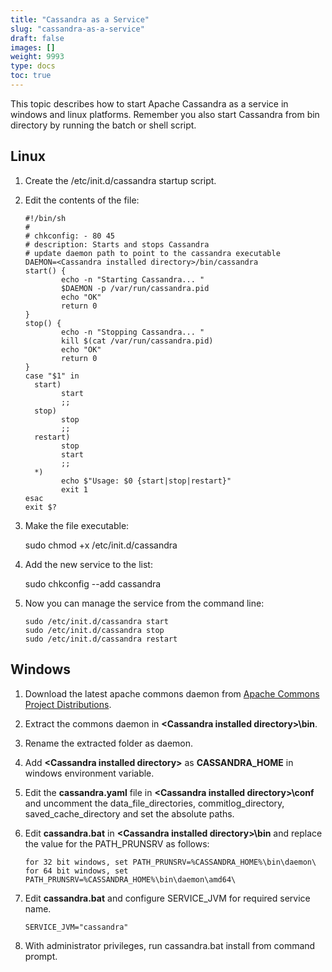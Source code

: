 ```yaml
---
title: "Cassandra as a Service"
slug: "cassandra-as-a-service"
draft: false
images: []
weight: 9993
type: docs
toc: true
---
```


This topic describes how to start Apache Cassandra as a service in windows and linux platforms. Remember you also start Cassandra from bin directory by running the batch or shell script.

## Linux

 1. Create the /etc/init.d/cassandra startup script.
 2. Edit the contents of the file:

        #!/bin/sh
        #
        # chkconfig: - 80 45
        # description: Starts and stops Cassandra
        # update daemon path to point to the cassandra executable
        DAEMON=<Cassandra installed directory>/bin/cassandra
        start() {
                echo -n "Starting Cassandra... "
                $DAEMON -p /var/run/cassandra.pid
                echo "OK"
                return 0
        }
        stop() {
                echo -n "Stopping Cassandra... "
                kill $(cat /var/run/cassandra.pid)
                echo "OK"
                return 0
        }
        case "$1" in
          start)
                start
                ;;
          stop)
                stop
                ;;
          restart)
                stop
                start
                ;;
          *)
                echo $"Usage: $0 {start|stop|restart}"
                exit 1
        esac
        exit $?

 3. Make the file executable:

    sudo chmod +x /etc/init.d/cassandra

 4. Add the new service to the list:

    sudo chkconfig --add cassandra

 5. Now you can manage the service from the command line:

        sudo /etc/init.d/cassandra start
        sudo /etc/init.d/cassandra stop
        sudo /etc/init.d/cassandra restart


## Windows

 1. Download the latest apache commons daemon from [Apache Commons Project Distributions][1].
 2. Extract the commons daemon in **&lt;Cassandra installed directory&gt;\bin**.
 3. Rename the extracted folder as daemon.
 4. Add **&lt;Cassandra installed directory&gt;** as **CASSANDRA_HOME** in windows environment variable.
 5. Edit the **cassandra.yaml** file in **&lt;Cassandra installed directory&gt;\conf** and uncomment the data_file_directories, commitlog_directory, saved_cache_directory and set the absolute paths.
 6. Edit **cassandra.bat** in **&lt;Cassandra installed directory&gt;\bin** and replace the value for the PATH_PRUNSRV as follows:

        for 32 bit windows, set PATH_PRUNSRV=%CASSANDRA_HOME%\bin\daemon\
        for 64 bit windows, set PATH_PRUNSRV=%CASSANDRA_HOME%\bin\daemon\amd64\

 7. Edit **cassandra.bat** and configure SERVICE_JVM for required service name.
    
        SERVICE_JVM="cassandra"

 8. With administrator privileges, run cassandra.bat install from command prompt.


  [1]: http://archive.apache.org/dist/commons/daemon/binaries/windows/

